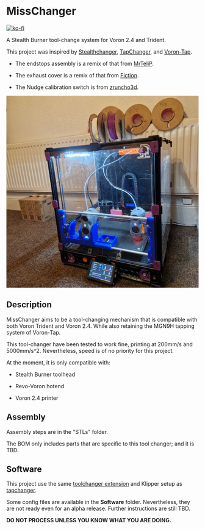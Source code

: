 # MissChanger

[![ko-fi](https://ko-fi.com/img/githubbutton_sm.svg)](https://ko-fi.com/D1D4XU3KH)

A Stealth Burner tool-change system for Voron 2.4 and Trident.

This project was inspired by [Stealthchanger](https://github.com/Stealthchanger/Toolchanger), [TapChanger](https://github.com/viesturz/tapchanger/), and [Voron-Tap](https://github.com/VoronDesign/Voron-Tap/).

- The endstops assembly is a remix of that from [MrTeliP](https://www.printables.com/model/325765-voron-24r2-pg7-cable-gland-and-endstop).

- The exhaust cover is a remix of that from [Fiction](https://github.com/VoronDesign/VoronUsers/tree/main/printer_mods/Fiction/Exhaust_cover).

- The Nudge calibration switch is from [zruncho3d](https://github.com/zruncho3d/nudge).

![20240223_185152.jpg](./images/20240609_222649.jpg)



## Description

MissChanger aims to be a tool-changing mechanism that is compatible with both Voron Trident and Voron 2.4. While also retaining the MGN9H tapping system of Voron-Tap.

This tool-changer have been tested to work fine, printing at 200mm/s and 5000mm/s^2. Nevertheless, speed is of no priority for this project.

At the moment, it is only compatible with: 

* Stealth Burner toolhead

* Revo-Voron hotend

* Voron 2.4 printer



## Assembly

Assembly steps are in the "STLs" folder.

The BOM only includes parts that are specific to this tool changer; and it is TBD.



## Software

This project use the same [toolchanger extension](https://github.com/viesturz/klipper-toolchanger/) and Klipper setup as [tapchanger](https://github.com/viesturz/tapchanger/).

Some config files are available in the **Software** folder. Nevertheless, they are not ready even for an alpha release. Further instructions are still TBD.



**DO NOT PROCESS UNLESS YOU KNOW WHAT YOU ARE DOING.**
